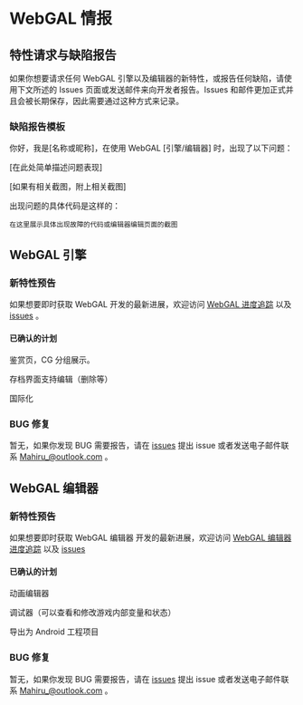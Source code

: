 # WebGAL 情报

## 特性请求与缺陷报告

如果你想要请求任何 WebGAL 引擎以及编辑器的新特性，或报告任何缺陷，请使用下文所述的 Issues 页面或发送邮件来向开发者报告。Issues 和邮件更加正式并且会被长期保存，因此需要通过这种方式来记录。

### 缺陷报告模板

你好，我是[名称或昵称]，在使用 WebGAL [引擎/编辑器] 时，出现了以下问题：

[在此处简单描述问题表现]

[如果有相关截图，附上相关截图]

出现问题的具体代码是这样的：

```
在这里展示具体出现故障的代码或编辑器编辑页面的截图
```

## WebGAL 引擎

### 新特性预告

如果想要即时获取 WebGAL 开发的最新进展，欢迎访问 [WebGAL 进度追踪](https://github.com/MakinoharaShoko/WebGAL/projects/1) 以及  [issues](https://github.com/MakinoharaShoko/WebGAL/issues) 。

#### 已确认的计划

鉴赏页，CG 分组展示。

存档界面支持编辑（删除等）

国际化

### BUG 修复

暂无，如果你发现 BUG 需要报告，请在 [issues](https://github.com/MakinoharaShoko/WebGAL/issues) 提出 issue 或者发送电子邮件联系 Mahiru_@outlook.com 。

## WebGAL 编辑器

### 新特性预告

如果想要即时获取 WebGAL 编辑器 开发的最新进展，欢迎访问 [WebGAL 编辑器 进度追踪](https://github.com/users/MakinoharaShoko/projects/1) 以及 [issues](https://github.com/MakinoharaShoko/WebGAL_Terre/issues)

#### 已确认的计划

动画编辑器

调试器（可以查看和修改游戏内部变量和状态）

导出为 Android 工程项目

### BUG 修复

暂无，如果你发现 BUG 需要报告，请在 [issues](https://github.com/MakinoharaShoko/WebGAL_Terre/issues) 提出 issue 或者发送电子邮件联系 Mahiru_@outlook.com 。
